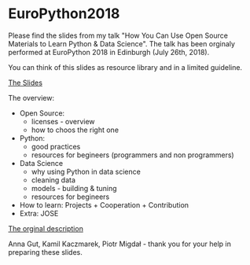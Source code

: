 # EuroPython2018
Please find the slides from my talk "How You Can Use Open Source Materials to Learn Python &amp; Data Science". The talk has been orginaly performed at EuroPython 2018 in Edinburgh (July 26th, 2018).

You can think of this slides as resource library and in a limited guideline. 

[The Slides](https://docs.google.com/presentation/d/1QMyjTOMR17IpzDEPxY2hV2-dw365P3AsZzbmWrpmfGU/edit?usp=sharing)


The overview:
- Open Source: 
  - licenses - overview 
  - how to choos the right one 
- Python:
  - good practices
  - resources for begineers (programmers and non programmers)
- Data Science
  - why using Python in data science
  - cleaning data 
  - models - building & tuning
  - resources for begineers
- How to learn: Projects + Cooperation + Contribution
- Extra: JOSE

[The orginal description](https://ep2018.europython.eu/conference/talks/how-can-you-use-open-source-materials-to-learn-python-data-science)

Anna Gut, Kamil Kaczmarek, Piotr Migdał - thank you for your help in preparing these slides.
